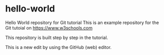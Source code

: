 # hello-world
Hello World repository for Git tutorial
This is an example repository for the Git tutoial on https://www.w3schools.com
 
This repository is built step by step in the tutorial.

This is a new edit by using the GitHub (web) editor.
